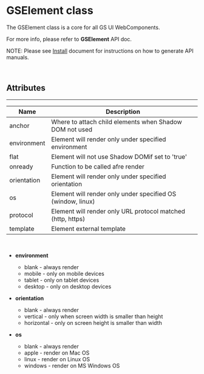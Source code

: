 # GSElement class
 
The GSElement class is a core for all GS UI WebComponents.
 
For more info, please refer to **GSElement** API doc.
 
NOTE: Please see [Install](../install.md) document for instructions on how to generate API manuals.

<br>
 
## Attributes
---
 
| Name               | Description                                                   |
|--------------------|---------------------------------------------------------------|
| anchor             | Where to attach child elements when Shadow DOM not used       |
| environment        | Element will render only under specified environment          |
| flat               | Element will not use Shadow DOMif set to 'true'               |
| onready            | Function to be called afre render                             |
| orientation        | Element will render only under specified orientation          |
| os                 | Element will render only under specified OS (window, linux)   |
| protocol           | Element will render only URL protocol matched (http, https)   |
| template           | Element external template                                     |
 
<br>

 - **environment** 
	*  blank - always render
	*  mobile - only on mobile devices
	*  tablet - only on tablet devices
	*  desktop - only on desktop devices

- **orientation** 
    *  blank - always render
    *  vertical - only when screen width is smaller than height
	*  horizontal - only on screen height is smaller than width

- **os** 
    *  blank - always render
    *  apple - render on Mac OS            
    *  linux - render on Linux OS
    *  windows - render on MS Windows OS

